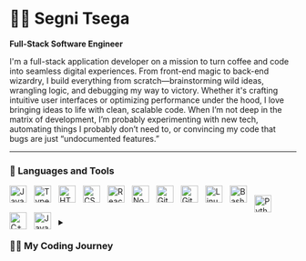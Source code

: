 # 🏄‍♂️ Segni Tsega

**Full-Stack Software Engineer**

I'm a full-stack application developer on a mission to turn coffee and code into seamless digital experiences. From front-end magic to back-end wizardry, I build everything from scratch—brainstorming wild ideas, wrangling logic, and debugging my way to victory. Whether it's crafting intuitive user interfaces or optimizing performance under the hood, I love bringing ideas to life with clean, scalable code. When I’m not deep in the matrix of development, I’m probably experimenting with new tech, automating things I probably don’t need to, or convincing my code that bugs are just “undocumented features.”


---

### 🧰 Languages and Tools

<img align="left" alt="JavaScript" width="30px" style="padding-right:10px;" src="https://cdn.jsdelivr.net/gh/devicons/devicon/icons/javascript/javascript-plain.svg" />
<img align="left" alt="TypeScript" width="30px" style="padding-right:10px;" src="https://cdn.jsdelivr.net/gh/devicons/devicon/icons/typescript/typescript-plain.svg" />
<img align="left" alt="HTML" width="30px" style="padding-right:10px;" src="https://cdn.jsdelivr.net/gh/devicons/devicon/icons/html5/html5-plain.svg" />
<img align="left" alt="CSS" width="30px" style="padding-right:10px;" src="https://cdn.jsdelivr.net/gh/devicons/devicon/icons/css3/css3-plain.svg" />
<img align="left" alt="React" width="30px" style="padding-right:10px;" src="https://cdn.jsdelivr.net/gh/devicons/devicon/icons/react/react-original.svg" />
<img align="left" alt="NodeJS" width="30px" style="padding-right:10px;" src="https://cdn.jsdelivr.net/gh/devicons/devicon/icons/nodejs/nodejs-original.svg" />
<img align="left" alt="GitHub" width="30px" style="padding-right:10px;" src="https://cdn.jsdelivr.net/gh/devicons/devicon/icons/github/github-original.svg" />
<img align="left" alt="Git" width="30px" style="padding-right:10px;" src="https://cdn.jsdelivr.net/gh/devicons/devicon/icons/git/git-original.svg" />
<img align="left" alt="Linux" width="30px" style="padding-right:10px;" src="https://cdn.jsdelivr.net/gh/devicons/devicon/icons/linux/linux-original.svg" />
<img align="left" alt="Bash" width="30px" style="padding-right:10px;" src="https://cdn.jsdelivr.net/gh/devicons/devicon/icons/bash/bash-original.svg" />
<br />
<img align="left" alt="Python" width="30px" style="padding-right:10px;" src="https://cdn.jsdelivr.net/gh/devicons/devicon/icons/python/python-plain.svg" />
<img align="left" alt="C++" width="30px" style="padding-right:10px;" src="https://cdn.jsdelivr.net/gh/devicons/devicon/icons/cplusplus/cplusplus-line.svg" />
<img align="left" alt="Java" width="30px" style="padding-right:10px;" src="https://cdn.jsdelivr.net/gh/devicons/devicon/icons/java/java-original.svg"/>

#

<details>
 <summary><h3>👨‍💻 My Coding Journey</h3></summary>
   I kicked off my coding journey in high school, mesmerized by the idea of building things from scratch. My first love? HTML. Ah yes, the "programming language" (or so I thought at the time) that made me feel like a wizard just by making a button appear on a page. I dabbled in a little CSS too, just enough to make my buttons less ugly. But before I could go full steam ahead, my nerd instincts kicked in, dragging me back to classwork. 
   Then came Python. Not because I had a deep love for clean syntax or automation—nope, it was hacking. The idea of being a digital ninja sounded cool. But just like with HTML, my deep dive turned into a shallow splash because, well... grades. High school had me on a tight leash, and let’s just say I wasn’t ready to trade my straight A’s for script kiddie dreams.
   Fast forward, and my focus took a serious turn towards web development. I started with frontend, met React, and it was love at first import. From there, I couldn't resist going deeper, eventually stepping into full-stack development with Node.js—all powered by my favorite language, JavaScript. There's just something about JS that keeps me hooked.
   Right now, my goal is clear: master full-stack development and break into mobile development too. I want to be damn good at what I do. But one thing remains constant—I refuse to stay comfortable. If there's a limit, I push it. If there's a challenge, I tackle it. And if there’s a problem? Well, I’ll probably build an app to solve it.


[website]: https://segni-portfolio.netlify.app/



